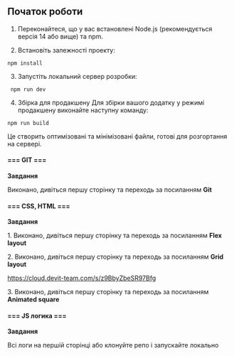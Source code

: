 ## Початок роботи

1. Переконайтеся, що у вас встановлені Node.js (рекомендується версія 14 або
   вище) та npm.

2. Встановіть залежності проекту:

```
npm install
```

3. Запустіть локальний сервер розробки:

```
 npm run dev
```

4. Збірка для продакшену Для збірки вашого додатку у режимі продакшену виконайте
   наступну команду:

```
npm run build
```

Це створить оптимізовані та мінімізовані файли, готові для розгортання на
сервері.

#### **=== GIT ===**

**Завдання**

Виконано, дивіться першу сторінку та переходь за посиланням **Git**

#### **=== CSS, HTML ===**

**Завдання**

1\. Виконано, дивіться першу сторінку та переходь за посиланням **Flex layout**

2\. Виконано, дивіться першу сторінку та переходь за посиланням **Grid layout**

<https://cloud.devit-team.com/s/z9BbyZbeSR97Bfg>

3\. Виконано, дивіться першу сторінку та переходь за посиланням **Animated
square**

#### **=== JS логика ===**

**Завдання**

Всі логи на першій сторінці або клонуйте репо і запускайте локально
